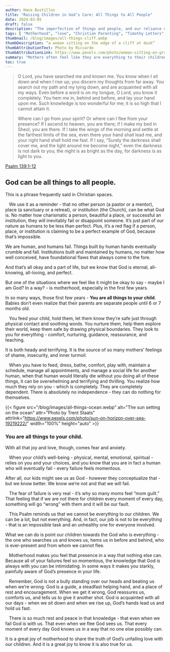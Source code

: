 ```yaml
---
author: Hana Bustillos
title: "Raising Children in God’s Care: All Things to All People"
date: 2024-03-05
draft: false
description: "The imperfection of things and people, and our reliance on God’s perfection"
tags: [ "Motherhood", "love", "Christian Parenting", "Timothy Letters", "example for my kids", “Mom Guilt” ]
thumbnail: /blog/images/all-things-cliff.webp
thumbDescription: “a woman sitting on the edge of a cliff at dusk”
thumbAttributionText: Photo by Riccardo
thumbAttributionLink: https://www.pexels.com/photo/woman-sitting-on-gray-rock-near-body-of-water-185801/
summary: "Mothers often feel like they are everything to their children, but also struggle with the fear of failure and the guilt of imperfection."
toc: true
---
```



> O Lord, you have searched me and known me.
You know when I sit down and when I rise up;
you discern my thoughts from far away.
You search out my path and my lying down,
and are acquainted with all my ways.
Even before a word is on my tongue,
O Lord, you know it completely.
You hem me in, behind and before,
and lay your hand upon me.
Such knowledge is too wonderful for me;
it is so high that I cannot attain it.
>
>
> Where can I go from your spirit?
Or where can I flee from your presence?
If I ascend to heaven, you are there;
if I make my bed in Sheol, you are there.
If I take the wings of the morning and settle at the farthest limits of the sea,
even there your hand shall lead me,
and your right hand shall hold me fast.
If I say, “Surely the darkness shall cover me,
and the light around me become night,”
even the darkness is not dark to you;
the night is as bright as the day,
for darkness is as light to you.


[Psalm 139:1-12][verse]

## God can be all things to all people.  

This is a phrase frequently said in Christian spaces.  

&nbsp;&nbsp; We use it as a reminder - that no other person (a pastor or a mentor), place (a sanctuary or a retreat), or institution (the Church), can be what God is.  No matter how charismatic a person, beautiful a place, or successful an institution, they will inevitably fail or disappoint someone.  It’s just part of our nature as humans to be less than perfect.  Plus, it’s a red flag if a person, place, or institution is claiming to be a perfect example of God, because that’s impossible.

We are human, and humans fail.  Things built by human hands eventually crumble and fall.  Institutions built and maintained by humans, no matter how well conceived, have foundational flaws that always come to the fore.

And that’s all okay and a part of life, but we know that God is eternal, all-knowing, all-loving, and perfect.

But one of the situations where we feel like it might be okay to say - maybe I am God?  In a way? - is motherhood, especially in the first few years.

In so many ways, those first few years - **You are all things to your child**.  Babies don’t even realize that their parents are separate people until 6 or 7 months old.

&nbsp;&nbsp; You feed your child, hold them, let them know they’re safe just through physical contact and soothing words.  You nurture them, help them explore their world, keep them safe by drawing physical boundaries.  They look to you for everything - comfort, nurturing, guidance, reassurance, and teaching.

It is both heady and terrifying.  It is the source of so many mothers’ feelings of shame, insecurity, and inner turmoil.

&nbsp;&nbsp; When you have to feed, dress, bathe, comfort, play with, maintain a schedule, manage all appointments, and manage a social life for another human, when that human would literally die without you doing all of these things, it can be overwhelming and terrifying and thrilling.  You realize how much they rely on you - which is completely.  They are completely dependent.  There is absolutely no independence - they can do nothing for themselves.


{{< figure src="/blog/images/all-things-ocean.webp" alt="The sun setting on the ocean" attr="Photo by Trent Staats" attrlink="https://www.pexels.com/photo/sun-on-horizon-over-sea-19219222/" width="100%" height="auto" >}}


### You are all things to your child.

With all that joy and love, though, comes fear and anxiety.

&nbsp;&nbsp; When your child’s well-being - physical, mental, emotional, spiritual - relies on you and your choices, and you know that you are in fact a human who will eventually fail - every failure feels momentous.

After all, our kids might see us as God - however they conceptualize that - but we know better.  We know we’re not and that we will fail.

&nbsp;&nbsp; The fear of failure is very real - it’s why so many moms feel “mom guilt.”  That feeling that if we are not there for children every moment of every day, something will go “wrong” with them and it will be our fault.

&nbsp;&nbsp; This Psalm reminds us that we cannot be everything to our children.  We can be a lot, but not everything.  And, in fact, our job is not to be everything - that is an impossible task and an unhealthy one for everyone involved.

What we can do is point our children towards the God who is everything - the one who searches us and knows us, hems us in before and behind, who is ever-present and from whom we cannot flee.

&nbsp;&nbsp; Motherhood makes you feel that presence in a way that nothing else can.  Because all of your failures feel so momentous, the knowledge that God is always with you can be intimidating.  In some ways it makes you starkly, painfully aware of God’s presence in your life.  

&nbsp;&nbsp; Remember, God is not a bully standing over our heads and beating us when we’re wrong.  God is a guide, a steadfast helping hand, and a place of rest and encouragement.  When we get it wrong, God reassures us, comforts us, and tells us to give it another shot.  God is acquainted with all our days - when we sit down and when we rise up, God’s hands lead us and hold us fast.

&nbsp;&nbsp; There is so much rest and peace in that knowledge - that even when we fail God is with us.  That even when we flee God sees us.  That every moment of every day God knows us in a way that no one else possibly can.

It is a great joy of motherhood to share the truth of God’s unfailing love with our children.  And it is a great joy to know it is also true for us.


[verse]: https://www.biblegateway.com/passage/?search=psalm%20139:1-12&version=NRSVA
